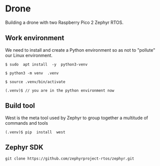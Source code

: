 # Drone
Building a drone with two Raspberry Pico 2 Zephyr RTOS.

## Work environment
We need to install and create a Python environment 
so as not to "pollute" our Linux environment.
```
$ sudo  apt install  -y  python3-venv
```
```
$ python3 -m venv  .venv
```
```
$ source .venv/bin/activate
```
```
(.venv)$ // you are in the python environment now
```
## Build tool
West is the meta tool used by Zephyr to group together a multitude of commands and tools
```
(.venv)$ pip  install  west
````
## Zephyr SDK

```
git clone https://github.com/zephyrproject-rtos/zephyr.git
```


